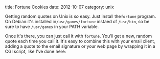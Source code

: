 title: Fortune Cookies
date:    2012-10-07
category: unix

Getting random quotes on Unix is <em>so</em> easy. Just install
the```fortune``` program. On Debian it's installed
in```/usr/games/fortune``` instaed of ```/usr/bin```, so be sure to
have ```/usr/games``` in your PATH variable.


Once it's there, you can just call it with ```fortune```. You'll get a
new, random quote each time you call it. It's easy to combine this
with your email client, adding a quote to the email signature or your
web page by wrapping it in a CGI script, like I've done here:

